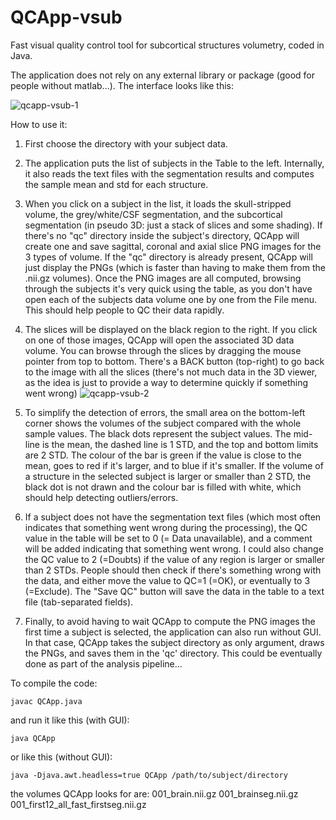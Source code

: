 # QCApp-vsub
Fast visual quality control tool for subcortical structures volumetry, coded in Java.

The application does not rely on any external library or package (good for people without matlab...). The interface looks like this:

![qcapp-vsub-1](https://cloud.githubusercontent.com/assets/2310732/10862792/85a4ffe4-7fb7-11e5-8b42-76c1339e8f05.jpg)

How to use it:

1. First choose the directory with your subject data.
2. The application puts the list of subjects in the Table to the left. Internally, it also reads the text files with the segmentation results and computes the sample mean and std for each structure.
3. When you click on a subject in the list, it loads the skull-stripped volume, the grey/white/CSF segmentation, and the subcortical segmentation (in pseudo 3D: just a stack of slices and some shading). If there's no "qc" directory inside the subject's directory, QCApp will create one and save sagittal, coronal and axial slice PNG images for the 3 types of volume. If the "qc" directory is already present, QCApp will just display the PNGs (which is faster than having to make them from the .nii.gz volumes). Once the PNG images are all computed, browsing through the subjects it's very quick using the table, as you don't have open each of the subjects data volume one by one from the File menu. This should help people to QC their data rapidly.
4. The slices will be displayed on the black region to the right. If you click on one of those images, QCApp will open the associated 3D data volume. You can browse through the slices by dragging the mouse pointer from top to bottom. There's a BACK button (top-right) to go back to the image with all the slices (there's not much data in the 3D viewer, as the idea is just to provide a way to determine quickly if something went wrong) ![qcapp-vsub-2](https://cloud.githubusercontent.com/assets/2310732/10862797/9f88b1b2-7fb7-11e5-9491-cbb03d06a420.jpg)

5. To simplify the detection of errors, the small area on the bottom-left corner shows the volumes of the subject compared with the whole sample values. The black dots represent the subject values. The mid-line is the mean, the dashed line is 1 STD, and the top and bottom limits are 2 STD. The colour of the bar is green if the value is close to the mean, goes to red if it's larger, and to blue if it's smaller. If the volume of a structure in the selected subject is larger or smaller than 2 STD, the black dot is not drawn and the colour bar is filled with white, which should help detecting outliers/errors.
6. If a subject does not have the segmentation text files (which most often indicates that something went wrong during the processing), the QC value in the table will be set to 0 (= Data unavailable), and a comment will be added indicating that something went wrong. I could also change the QC value to 2 (=Doubts) if the value of any region is larger or smaller than 2 STDs. People should then check if there's something wrong with the data, and either move the value to QC=1 (=OK), or eventually to 3 (=Exclude). The "Save QC" button will save the data in the table to a text file (tab-separated fields).
7. Finally, to avoid having to wait QCApp to compute the PNG images the first time a subject is selected, the application can also run without GUI. In that case, QCApp takes the subject directory as only argument, draws the PNGs, and saves them in the 'qc' directory. This could be eventually done as part of the analysis pipeline...

To compile the code:

    javac QCApp.java

and run it like this (with GUI):

    java QCApp

or like this (without GUI):

    java -Djava.awt.headless=true QCApp /path/to/subject/directory

the volumes QCApp looks for are:
    001_brain.nii.gz
    001_brainseg.nii.gz
    001_first12_all_fast_firstseg.nii.gz
